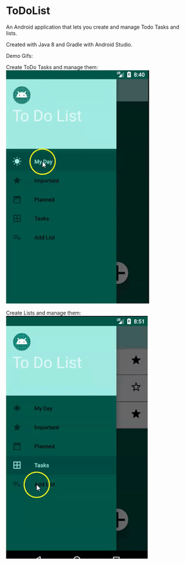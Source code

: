 # ToDoList

An Android application that lets you create and manage Todo Tasks and lists. 

Created with Java 8 and Gradle with Android Studio.

Demo Gifs:

Create ToDo Tasks and manage them:
![Atl Text](https://github.com/R3713X/ToDoList/blob/master/app/src/main/res/samle-gifs/1.gif) 

Create Lists and manage them:
![Atl Text](https://github.com/R3713X/ToDoList/blob/master/app/src/main/res/samle-gifs/2.gif) 
